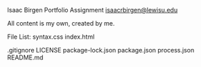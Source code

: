 Isaac Birgen
Portfolio Assignment
isaacrbirgen@lewisu.edu

All content is my own, created by me.

File List:
syntax.css
index.html

.gitignore
LICENSE
package-lock.json
package.json
process.json
README.md